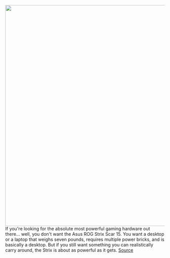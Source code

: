 <img src='https://cdn.vox-cdn.com/thumbor/9z_uWvZQl8qt7grBtnlMxjbmV3A=/0x0:2040x1360/1200x675/filters:focal(863x667:1189x993)/cdn.vox-cdn.com/uploads/chorus_image/image/68571739/mchin_190314_4347_0008.0.jpg' width='700px' /><br/>
If you're looking for the absolute most powerful gaming hardware out there... well, you don't want the Asus ROG Strix Scar 15. You want a desktop or a laptop that weighs seven pounds, requires multiple power bricks, and is basically a desktop. But if you still want something you can realistically carry around, the Strix is about as powerful as it gets.
<a href='https://www.theverge.com/22195676/asus-rog-strix-scar-15-review-gaming-laptop-specs-features-price'> Source <a/>